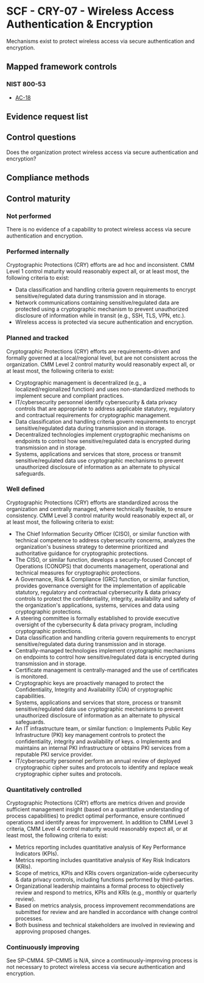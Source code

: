 # SCF - CRY-07 - Wireless Access Authentication & Encryption
Mechanisms exist to protect wireless access via secure authentication and encryption.
## Mapped framework controls
### NIST 800-53
- [AC-18](../nist80053/ac-18.md)

## Evidence request list


## Control questions
Does the organization protect wireless access via secure authentication and encryption?

## Compliance methods


## Control maturity
### Not performed
There is no evidence of a capability to protect wireless access via secure authentication and encryption.

### Performed internally
Cryptographic Protections (CRY) efforts are ad hoc and inconsistent. CMM Level 1 control maturity would reasonably expect all, or at least most, the following criteria to exist:
- Data classification and handling criteria govern requirements to encrypt sensitive/regulated data during transmission and in storage.
- Network communications containing sensitive/regulated data are protected using a cryptographic mechanism to prevent unauthorized disclosure of information while in transit (e.g., SSH, TLS, VPN, etc.).
- Wireless access is protected via secure authentication and encryption.

### Planned and tracked
Cryptographic Protections (CRY) efforts are requirements-driven and formally governed at a local/regional level, but are not consistent across the organization. CMM Level 2 control maturity would reasonably expect all, or at least most, the following criteria to exist:
- Cryptographic management is decentralized (e.g., a localized/regionalized function) and uses non-standardized methods to implement secure and compliant practices.
- IT/cybersecurity personnel identify cybersecurity & data privacy controls that are appropriate to address applicable statutory, regulatory and contractual requirements for cryptographic management.
- Data classification and handling criteria govern requirements to encrypt sensitive/regulated data during transmission and in storage.
- Decentralized technologies implement cryptographic mechanisms on endpoints to control how sensitive/regulated data is encrypted during transmission and in storage.
- Systems, applications and services that store, process or transmit sensitive/regulated data use cryptographic mechanisms to prevent unauthorized disclosure of information as an alternate to physical safeguards.

### Well defined
Cryptographic Protections (CRY) efforts are standardized across the organization and centrally managed, where technically feasible, to ensure consistency. CMM Level 3 control maturity would reasonably expect all, or at least most, the following criteria to exist:
- The Chief Information Security Officer (CISO), or similar function with technical competence to address cybersecurity concerns, analyzes the organization's business strategy to determine prioritized and authoritative guidance for cryptographic protections.
- The CISO, or similar function, develops a security-focused Concept of Operations (CONOPS) that documents management, operational and technical measures for cryptographic protections.
- A Governance, Risk & Compliance (GRC) function, or similar function, provides governance oversight for the implementation of applicable statutory, regulatory and contractual cybersecurity & data privacy controls to protect the confidentiality, integrity, availability and safety of the organization's applications, systems, services and data using cryptographic protections.
- A steering committee is formally established to provide executive oversight of the cybersecurity & data privacy program, including cryptographic protections.
- Data classification and handling criteria govern requirements to encrypt sensitive/regulated data during transmission and in storage.
- Centrally-managed technologies implement cryptographic mechanisms on endpoints to control how sensitive/regulated data is encrypted during transmission and in storage.
- Certificate management is centrally-managed and the use of certificates is monitored.
- Cryptographic keys are proactively managed to protect the Confidentiality, Integrity and Availability (CIA) of cryptographic capabilities.
- Systems, applications and services that store, process or transmit sensitive/regulated data use cryptographic mechanisms to prevent unauthorized disclosure of information as an alternate to physical safeguards.
- An IT infrastructure team, or similar function:
o	Implements Public Key Infrastructure (PKI) key management controls to protect the confidentiality, integrity and availability of keys.
o	Implements and maintains an internal PKI infrastructure or obtains PKI services from a reputable PKI service provider.
- IT/cybersecurity personnel perform an annual review of deployed cryptographic cipher suites and protocols to identify and replace weak cryptographic cipher suites and protocols.

### Quantitatively controlled
Cryptographic Protections (CRY) efforts are metrics driven and provide sufficient management insight (based on a quantitative understanding of process capabilities) to predict optimal performance, ensure continued operations and identify areas for improvement. In addition to CMM Level 3 criteria, CMM Level 4 control maturity would reasonably expect all, or at least most, the following criteria to exist:
- Metrics reporting includes quantitative analysis of Key Performance Indicators (KPIs).
- Metrics reporting includes quantitative analysis of Key Risk Indicators (KRIs).
- Scope of metrics, KPIs and KRIs covers organization-wide cybersecurity & data privacy controls, including functions performed by third-parties.
- Organizational leadership maintains a formal process to objectively review and respond to metrics, KPIs and KRIs (e.g., monthly or quarterly review).
- Based on metrics analysis, process improvement recommendations are submitted for review and are handled in accordance with change control processes.
- Both business and technical stakeholders are involved in reviewing and approving proposed changes.

### Continuously improving
See SP-CMM4. SP-CMM5 is N/A, since a continuously-improving process is not necessary to protect wireless access via secure authentication and encryption.
